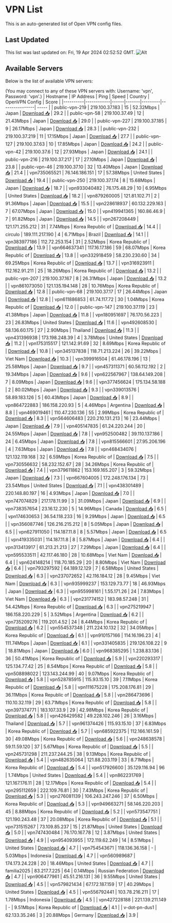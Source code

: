 # VPN List

This is an auto-generated list of Open VPN config files.

## Last Updated

This list was last updated on: Fri, 19 Apr 2024 02:52:52 GMT.
![Alt](https://repobeats.axiom.co/api/embed/186b98318ef1479477931607c1ad7d823f12451f.svg "Repobeats analytics image")

## Available Servers

Below is the list of available VPN servers:

(You may connect to any of these VPN servers with: Username: 'vpn', Password: 'vpn'.)
| Hostname | IP Address | Ping | Speed | Country | OpenVPN Config | Score |
|----------|------------|------|-------|---------|----------------| ----- |
| public-vpn-219 | 219.100.37.183 | 15 | 52.32Mbps | Japan | [Download 📥](./configs/server_0_JP.ovpn) | 29.2 |
| public-vpn-58 | 219.100.37.49 | 12 | 21.43Mbps | Japan | [Download 📥](./configs/server_1_JP.ovpn) | 29.0 |
| public-vpn-227 | 219.100.37.185 | 9 | 26.17Mbps | Japan | [Download 📥](./configs/server_2_JP.ovpn) | 28.3 |
| public-vpn-232 | 219.100.37.219 | 11 | 17.15Mbps | Japan | [Download 📥](./configs/server_3_JP.ovpn) | 27.7 |
| public-vpn-127 | 219.100.37.63 | 10 | 17.85Mbps | Japan | [Download 📥](./configs/server_4_JP.ovpn) | 24.2 |
| public-vpn-42 | 219.100.37.6 | 12 | 27.93Mbps | Japan | [Download 📥](./configs/server_5_JP.ovpn) | 24.1 |
| public-vpn-216 | 219.100.37.217 | 17 | 27.10Mbps | Japan | [Download 📥](./configs/server_6_JP.ovpn) | 23.8 |
| public-vpn-46 | 219.100.37.10 | 32 | 13.40Mbps | Japan | [Download 📥](./configs/server_7_JP.ovpn) | 21.4 |
| vpn735065521 | 76.146.186.151 | 17 | 57.38Mbps | United States | [Download 📥](./configs/server_8_US.ovpn) | 19.4 |
| public-vpn-250 | 219.100.37.174 | 8 | 15.68Mbps | Japan | [Download 📥](./configs/server_9_JP.ovpn) | 18.7 |
| vpn933040482 | 76.175.48.29 | 10 | 6.95Mbps | United States | [Download 📥](./configs/server_10_US.ovpn) | 18.2 |
| vpn879260005 | 121.81.102.71 | 2 | 91.36Mbps | Japan | [Download 📥](./configs/server_11_JP.ovpn) | 15.5 |
| vpn228618937 | 60.132.229.163 | 7 | 67.07Mbps | Japan | [Download 📥](./configs/server_12_JP.ovpn) | 15.0 |
| vpn419941365 | 160.86.46.9 | 7 | 91.82Mbps | Japan | [Download 📥](./configs/server_13_JP.ovpn) | 14.5 |
| vpn267208449 | 121.171.255.212 | 31 | 7.74Mbps | Korea Republic of | [Download 📥](./configs/server_14_KR.ovpn) | 14.4 |
| circulo | 189.111.217.190 | 4 | 6.71Mbps | Brazil | [Download 📥](./configs/server_15_BR.ovpn) | 14.1 |
| vpn383977186 | 112.72.253.154 | 31 | 2.52Mbps | Korea Republic of | [Download 📥](./configs/server_16_KR.ovpn) | 13.9 |
| vpn664637341 | 117.16.17.186 | 59 | 68.07Mbps | Korea Republic of | [Download 📥](./configs/server_17_KR.ovpn) | 13.8 |
| vpn332918459 | 58.230.230.60 | 34 | 69.25Mbps | Korea Republic of | [Download 📥](./configs/server_18_KR.ovpn) | 13.7 |
| vpn316923911 | 112.162.91.211 | 25 | 18.26Mbps | Korea Republic of | [Download 📥](./configs/server_19_KR.ovpn) | 13.2 |
| public-vpn-207 | 219.100.37.167 | 8 | 26.31Mbps | Japan | [Download 📥](./configs/server_20_JP.ovpn) | 13.2 |
| vpn861073050 | 121.135.194.148 | 28 | 10.76Mbps | Korea Republic of | [Download 📥](./configs/server_21_KR.ovpn) | 12.8 |
| public-vpn-68 | 219.100.37.17 | 17 | 26.44Mbps | Japan | [Download 📥](./configs/server_22_JP.ovpn) | 12.8 |
| vpn611886853 | 61.74.117.72 | 30 | 1.04Mbps | Korea Republic of | [Download 📥](./configs/server_23_KR.ovpn) | 12.0 |
| public-vpn-147 | 219.100.37.119 | 23 | 41.38Mbps | Japan | [Download 📥](./configs/server_24_JP.ovpn) | 11.8 |
| vpn180951697 | 76.170.56.223 | 23 | 26.83Mbps | United States | [Download 📥](./configs/server_25_US.ovpn) | 11.6 |
| vpn492608530 | 58.136.60.175 | 27 | 2.90Mbps | Thailand | [Download 📥](./configs/server_26_TH.ovpn) | 11.3 |
| vpn431396938 | 173.198.248.39 | 4 | 3.78Mbps | United States | [Download 📥](./configs/server_27_US.ovpn) | 11.2 |
| vpn175315517 | 121.142.91.69 | 32 | 8.69Mbps | Korea Republic of | [Download 📥](./configs/server_28_KR.ovpn) | 10.8 |
| vpn345137838 | 118.71.213.224 | 26 | 39.22Mbps | Viet Nam | [Download 📥](./configs/server_29_VN.ovpn) | 10.3 |
| vpn399916504 | 61.46.178.196 | 13 | 25.58Mbps | Japan | [Download 📥](./configs/server_30_JP.ovpn) | 9.7 |
| vpn457311371 | 60.56.112.192 | 2 | 19.34Mbps | Japan | [Download 📥](./configs/server_31_JP.ovpn) | 9.6 |
| vpn622567967 | 138.64.149.208 | 7 | 8.09Mbps | Japan | [Download 📥](./configs/server_32_JP.ovpn) | 9.6 |
| vpn377456624 | 175.134.58.188 | 2 | 80.02Mbps | Japan | [Download 📥](./configs/server_33_JP.ovpn) | 9.3 |
| vpn339013576 | 58.89.183.126 | 5 | 60.43Mbps | Japan | [Download 📥](./configs/server_34_JP.ovpn) | 8.9 |
| vpn864722883 | 186.158.220.93 | 5 | 4.46Mbps | Argentina | [Download 📥](./configs/server_35_AR.ovpn) | 8.8 |
| vpn469019461 | 110.47.230.136 | 55 | 2.99Mbps | Korea Republic of | [Download 📥](./configs/server_36_KR.ovpn) | 8.3 |
| vpn564606483 | 220.210.131.213 | 16 | 23.44Mbps | Japan | [Download 📥](./configs/server_37_JP.ovpn) | 7.9 |
| vpn405147835 | 61.24.220.244 | 20 | 24.55Mbps | Japan | [Download 📥](./configs/server_38_JP.ovpn) | 7.8 |
| vpn952500482 | 39.110.137.186 | 24 | 6.45Mbps | Japan | [Download 📥](./configs/server_39_JP.ovpn) | 7.8 |
| vpn815566601 | 27.95.206.196 | 4 | 7.63Mbps | Japan | [Download 📥](./configs/server_40_JP.ovpn) | 7.8 |
| vpn468434076 | 121.132.119.168 | 32 | 6.59Mbps | Korea Republic of | [Download 📥](./configs/server_41_KR.ovpn) | 7.5 |
| vpn730556632 | 58.232.152.67 | 28 | 34.26Mbps | Korea Republic of | [Download 📥](./configs/server_42_KR.ovpn) | 7.4 |
| vpn379611862 | 153.169.165.207 | 3 | 59.32Mbps | Japan | [Download 📥](./configs/server_43_JP.ovpn) | 7.3 |
| vpn667604005 | 172.248.176.134 | 73 | 23.54Mbps | United States | [Download 📥](./configs/server_44_US.ovpn) | 7.1 |
| vpn438301489 | 220.148.80.197 | 16 | 4.93Mbps | Japan | [Download 📥](./configs/server_45_JP.ovpn) | 7.0 |
| vpn747074829 | 217.178.11.99 | 3 | 31.09Mbps | Japan | [Download 📥](./configs/server_46_JP.ovpn) | 6.9 |
| vpn738357654 | 23.16.12.230 | 5 | 14.96Mbps | Canada | [Download 📥](./configs/server_47_CA.ovpn) | 6.5 |
| vpn174630653 | 36.54.118.233 | 16 | 9.29Mbps | Japan | [Download 📥](./configs/server_48_JP.ovpn) | 6.5 |
| vpn356087746 | 126.216.215.212 | 8 | 5.05Mbps | Japan | [Download 📥](./configs/server_49_JP.ovpn) | 6.5 |
| vpn627911050 | 114.187.11.8 | 8 | 5.57Mbps | Japan | [Download 📥](./configs/server_50_JP.ovpn) | 6.5 |
| vpn419335031 | 114.187.11.8 | 8 | 5.87Mbps | Japan | [Download 📥](./configs/server_51_JP.ovpn) | 6.4 |
| vpn313413917 | 61.213.21.213 | 27 | 7.29Mbps | Japan | [Download 📥](./configs/server_52_JP.ovpn) | 6.4 |
| vpn595533511 | 42.117.46.180 | 28 | 10.68Mbps | Viet Nam | [Download 📥](./configs/server_53_VN.ovpn) | 6.4 |
| vpn624148214 | 118.70.185.29 | 20 | 8.80Mbps | Viet Nam | [Download 📥](./configs/server_54_VN.ovpn) | 6.4 |
| vpn793297592 | 64.189.12.129 | 7 | 6.58Mbps | United States | [Download 📥](./configs/server_55_US.ovpn) | 6.3 |
| vpn237072652 | 42.116.184.12 | 28 | 9.45Mbps | Viet Nam | [Download 📥](./configs/server_56_VN.ovpn) | 6.3 |
| vpn935999237 | 153.129.73.77 | 18 | 46.93Mbps | Japan | [Download 📥](./configs/server_57_JP.ovpn) | 6.3 |
| vpn955998161 | 1.55.171.26 | 24 | 7.83Mbps | Viet Nam | [Download 📥](./configs/server_58_VN.ovpn) | 6.3 |
| vpn231774152 | 183.98.57.248 | 31 | 54.42Mbps | Korea Republic of | [Download 📥](./configs/server_59_KR.ovpn) | 6.3 |
| vpn275219947 | 186.158.220.229 | 5 | 3.52Mbps | Argentina | [Download 📥](./configs/server_60_AR.ovpn) | 6.2 |
| vpn735209276 | 119.201.4.52 | 24 | 8.44Mbps | Korea Republic of | [Download 📥](./configs/server_61_KR.ovpn) | 6.2 |
| vpn554537348 | 211.224.10.132 | 32 | 34.05Mbps | Korea Republic of | [Download 📥](./configs/server_62_KR.ovpn) | 6.1 |
| vpn910157166 | 114.16.196.23 | 4 | 111.74Mbps | Japan | [Download 📥](./configs/server_63_JP.ovpn) | 6.1 |
| vpn331405835 | 219.126.108.22 | 9 | 18.81Mbps | Japan | [Download 📥](./configs/server_64_JP.ovpn) | 6.0 |
| vpn968385295 | 1.238.83.136 | 36 | 50.41Mbps | Korea Republic of | [Download 📥](./configs/server_65_KR.ovpn) | 5.9 |
| vpn220293317 | 125.134.77.42 | 25 | 8.54Mbps | Korea Republic of | [Download 📥](./configs/server_66_KR.ovpn) | 5.8 |
| vpn508898022 | 123.143.244.99 | 40 | 9.07Mbps | Korea Republic of | [Download 📥](./configs/server_67_KR.ovpn) | 5.8 |
| vpn528785915 | 115.93.15.10 | 39 | 7.11Mbps | Korea Republic of | [Download 📥](./configs/server_68_KR.ovpn) | 5.8 |
| vpn111675228 | 175.208.176.81 | 29 | 36.11Mbps | Korea Republic of | [Download 📥](./configs/server_69_KR.ovpn) | 5.8 |
| vpn286473696 | 110.10.32.119 | 29 | 63.71Mbps | Korea Republic of | [Download 📥](./configs/server_70_KR.ovpn) | 5.8 |
| vpn397374771 | 183.107.33.9 | 29 | 42.98Mbps | Korea Republic of | [Download 📥](./configs/server_71_KR.ovpn) | 5.8 |
| vpn426429582 | 49.228.102.246 | 26 | 3.16Mbps | Thailand | [Download 📥](./configs/server_72_TH.ovpn) | 5.7 |
| vpn961374426 | 115.93.15.10 | 37 | 6.83Mbps | Korea Republic of | [Download 📥](./configs/server_73_KR.ovpn) | 5.7 |
| vpn685922375 | 112.166.161.59 | 30 | 49.08Mbps | Korea Republic of | [Download 📥](./configs/server_74_KR.ovpn) | 5.6 |
| vpn248638578 | 59.11.59.120 | 37 | 5.67Mbps | Korea Republic of | [Download 📥](./configs/server_75_KR.ovpn) | 5.5 |
| vpn245731298 | 211.237.244.25 | 38 | 9.13Mbps | Korea Republic of | [Download 📥](./configs/server_76_KR.ovpn) | 5.4 |
| vpn482635064 | 121.88.203.119 | 33 | 8.71Mbps | Korea Republic of | [Download 📥](./configs/server_77_KR.ovpn) | 5.4 |
| vpn517926600 | 35.129.116.94 | 96 | 1.74Mbps | United States | [Download 📥](./configs/server_78_US.ovpn) | 5.4 |
| vpn862231769 | 121.167.176.11 | 28 | 12.17Mbps | Korea Republic of | [Download 📥](./configs/server_79_KR.ovpn) | 5.4 |
| vpn295112659 | 222.109.76.81 | 30 | 7.43Mbps | Korea Republic of | [Download 📥](./configs/server_80_KR.ovpn) | 5.3 |
| vpn276081139 | 106.243.247.246 | 37 | 6.50Mbps | Korea Republic of | [Download 📥](./configs/server_81_KR.ovpn) | 5.3 |
| vpn949663271 | 58.146.220.203 | 45 | 8.88Mbps | Korea Republic of | [Download 📥](./configs/server_82_KR.ovpn) | 5.2 |
| vpn573547751 | 121.190.243.48 | 37 | 20.08Mbps | Korea Republic of | [Download 📥](./configs/server_83_KR.ovpn) | 5.1 |
| vpn731515267 | 73.109.85.237 | 15 | 21.87Mbps | United States | [Download 📥](./configs/server_84_US.ovpn) | 5.0 |
| vpn747430484 | 76.170.167.78 | 12 | 3.87Mbps | United States | [Download 📥](./configs/server_85_US.ovpn) | 4.9 |
| vpn954093955 | 172.119.62.249 | 14 | 8.51Mbps | United States | [Download 📥](./configs/server_86_US.ovpn) | 4.7 |
| vpn754543671 | 118.136.36.158 | - | 5.03Mbps | Indonesia | [Download 📥](./configs/server_87_ID.ovpn) | 4.7 |
| vpn560989687 | 174.173.24.228 | 20 | 18.46Mbps | United States | [Download 📥](./configs/server_88_US.ovpn) | 4.7 |
| familia2025 | 83.217.7.225 | 64 | 0.14Mbps | Russian Federation | [Download 📥](./configs/server_89_RU.ovpn) | 4.7 |
| vpn906477961 | 45.51.216.131 | 36 | 9.55Mbps | United States | [Download 📥](./configs/server_90_US.ovpn) | 4.5 |
| vpn579821434 | 67.172.187.159 | 17 | 40.29Mbps | United States | [Download 📥](./configs/server_91_US.ovpn) | 4.5 |
| vpn556792441 | 103.78.216.211 | 17 | 1.78Mbps | Indonesia | [Download 📥](./configs/server_92_ID.ovpn) | 4.5 |
| vpn427228188 | 221.139.211.149 | - | 9.51Mbps | Korea Republic of | [Download 📥](./configs/server_93_KR.ovpn) | 4.1 |
| v-dot-pn-dus1 | 62.133.35.246 | 3 | 20.88Mbps | Germany | [Download 📥](./configs/server_94_DE.ovpn) | 3.9 |
